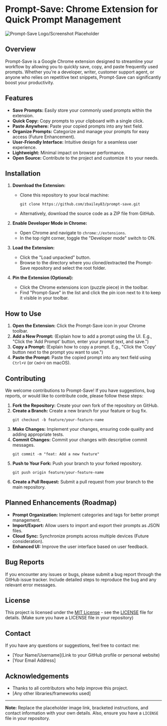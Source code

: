 # Prompt-Save: Chrome Extension for Quick Prompt Management

![Prompt-Save Logo/Screenshot Placeholder](link-to-your-logo-or-screenshot-here)

## Overview

Prompt-Save is a Google Chrome extension designed to streamline your workflow by allowing you to quickly save, copy, and paste frequently used prompts.  Whether you're a developer, writer, customer support agent, or anyone who relies on repetitive text snippets, Prompt-Save can significantly boost your productivity.

## Features

*   **Save Prompts:** Easily store your commonly used prompts within the extension.
*   **Quick Copy:** Copy prompts to your clipboard with a single click.
*   **Paste Anywhere:** Paste your copied prompts into any text field.
*   **Organize Prompts:** Categorize and manage your prompts for easy access (Future Enhancement).
*   **User-Friendly Interface:** Intuitive design for a seamless user experience.
*   **Lightweight:** Minimal impact on browser performance.
*   **Open Source:**  Contribute to the project and customize it to your needs.

## Installation

1.  **Download the Extension:**
    *   Clone this repository to your local machine:
        ```
        git clone https://github.com/zbailey83/prompt-save.git
        ```
    *   Alternatively, download the source code as a ZIP file from GitHub.

2.  **Enable Developer Mode in Chrome:**
    *   Open Chrome and navigate to `chrome://extensions`.
    *   In the top right corner, toggle the "Developer mode" switch to ON.

3.  **Load the Extension:**
    *   Click the "Load unpacked" button.
    *   Browse to the directory where you cloned/extracted the Prompt-Save repository and select the root folder.

4.  **Pin the Extension (Optional):**
    *   Click the Chrome extensions icon (puzzle piece) in the toolbar.
    *   Find "Prompt-Save" in the list and click the pin icon next to it to keep it visible in your toolbar.

## How to Use

1.  **Open the Extension:** Click the Prompt-Save icon in your Chrome toolbar.
2.  **Add a New Prompt:**  (Explain how to add a prompt using the UI. E.g., "Click the 'Add Prompt' button, enter your prompt text, and save.")
3.  **Copy a Prompt:** (Explain how to copy a prompt. E.g., "Click the 'Copy' button next to the prompt you want to use.")
4.  **Paste the Prompt:** Paste the copied prompt into any text field using `Ctrl+V` (or `Cmd+V` on macOS).

## Contributing

We welcome contributions to Prompt-Save! If you have suggestions, bug reports, or would like to contribute code, please follow these steps:

1.  **Fork the Repository:** Create your own fork of the repository on GitHub.
2.  **Create a Branch:** Create a new branch for your feature or bug fix.
    ```
    git checkout -b feature/your-feature-name
    ```
3.  **Make Changes:** Implement your changes, ensuring code quality and adding appropriate tests.
4.  **Commit Changes:** Commit your changes with descriptive commit messages.
    ```
    git commit -m "feat: Add a new feature"
    ```
5.  **Push to Your Fork:** Push your branch to your forked repository.
    ```
    git push origin feature/your-feature-name
    ```
6.  **Create a Pull Request:** Submit a pull request from your branch to the main repository.

## Planned Enhancements (Roadmap)

*   **Prompt Organization:** Implement categories and tags for better prompt management.
*   **Import/Export:** Allow users to import and export their prompts as JSON files.
*   **Cloud Sync:**  Synchronize prompts across multiple devices (Future consideration).
*   **Enhanced UI:** Improve the user interface based on user feedback.

## Bug Reports

If you encounter any issues or bugs, please submit a bug report through the GitHub issue tracker.  Include detailed steps to reproduce the bug and any relevant error messages.

## License

This project is licensed under the [MIT License](LICENSE) - see the [LICENSE](LICENSE) file for details.  (Make sure you have a LICENSE file in your repository)

## Contact

If you have any questions or suggestions, feel free to contact me:

*   [Your Name/Username](Link to your GitHub profile or personal website)
*   [Your Email Address]

## Acknowledgements

*   Thanks to all contributors who help improve this project.
*   [Any other libraries/frameworks used]

---

**Note:** Replace the placeholder image link, bracketed instructions, and contact information with your own details.  Also, ensure you have a `LICENSE` file in your repository.
